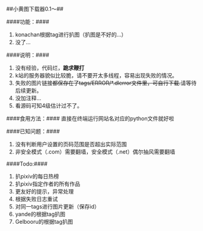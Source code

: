 ##小黄图下载器0.1～##

####功能：####
1. konachan根据tag进行扒图（扒图是不好的...）
2. 没了...

####说明：####
1. 没有经验，代码烂，**跪求鞭打**
2. k站的服务器貌似比较脆，请不要开太多线程，容易出现失败的情况。
3. 失败的图片链接<s>都保存在了tags/ERROR/*.dlerror文件里，可自行下载.</s>请等待后续更新。
4. 没加注释...
5. 看源码可知4级估计过不了。

####食用方法：####
直接在终端运行网站名对应的python文件就好啦

####已知问题：####
1. 没有判断用户设置的页码范围是否超出实际范围
2. 非安全模式（.com）需要翻墙，安全模式（.net）偶尔抽风需要翻墙

####Todo:####
1. 扒pixiv的每日热榜
2. 扒pixiv指定作者的所有作品
3. 更友好的提示，异常处理
4. 根据失败日志重试
5. 对同一tags进行图片更新（保存id）
6. yande的根据tag扒图
7. Gelbooru的根据tag扒图
